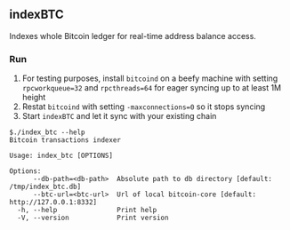 ## indexBTC

Indexes whole Bitcoin ledger for real-time address balance access.

### Run 

1. For testing purposes, install `bitcoind` on a beefy machine with setting `rpcworkqueue=32` and `rpcthreads=64` for eager syncing up to at least 1M height
2. Restat `bitcoind` with setting `-maxconnections=0` so it stops syncing
3. Start `indexBTC` and let it sync with your existing chain

```
$./index_btc --help
Bitcoin transactions indexer

Usage: index_btc [OPTIONS]

Options:
      --db-path=<db-path>  Absolute path to db directory [default: /tmp/index_btc.db]
      --btc-url=<btc-url>  Url of local bitcoin-core [default: http://127.0.0.1:8332]
  -h, --help               Print help
  -V, --version            Print version
```